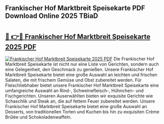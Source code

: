 ## Frankischer Hof Marktbreit Speisekarte PDF Download Online 2025 TBiaD

# <h2><a href="http://gc9l415.nevu.top/?p=Frankischer+Hof+Marktbreit+Speisekarte">🔗 👉🔴 Frankischer Hof Marktbreit Speisekarte 2025 PDF</a></h2>

[![Frankischer Hof Marktbreit Speisekarte 2025 PDF](https://i.imgur.com/dBaPXMq.png)](http://gc9l415.nevu.top/?p=Frankischer+Hof+Marktbreit+Speisekarte)
Die Frankischer Hof Marktbreit Speisekarte ist nicht nur eine Liste von Gerichten, sondern auch eine Gelegenheit, den Geschmack zu genießen. Unsere Frankischer Hof Marktbreit Speisekarte bietet eine große Auswahl an leichten und frischen Salaten, die mit frischem Gemüse und Obst zubereitet werden. Für Fleischliebhaber bietet unsere Frankischer Hof Marktbreit Speisekarte eine umfangreiche Auswahl an Rind-, Schweinefleisch-, Hühnchen- und Fischgerichten. Unseren Auserwählten bieten wir exquisite Gerichte wie Schaschlik und Steak an, die auf fettem Feuer zubereitet werden. Unsere Frankischer Hof Marktbreit Speisekarte bietet eine große Auswahl an Desserts, von traditionellen Torten und Kuchen bis hin zu exquisiten Crème Brûlée und Schokoladenwaffeln.
